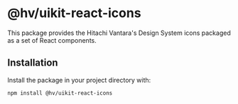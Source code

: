 # @hv/uikit-react-icons

This package provides the Hitachi Vantara's Design System icons packaged as a set of React components.


## Installation

Install the package in your project directory with:

```sh
npm install @hv/uikit-react-icons
```
